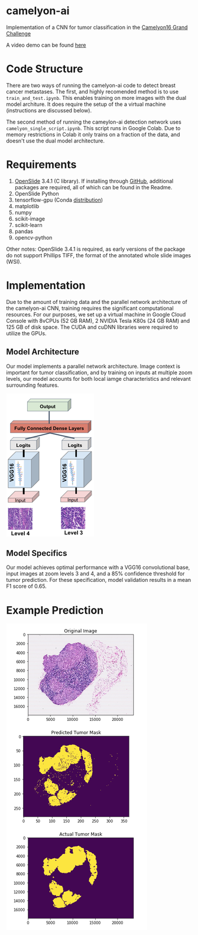 # camelyon-ai
Implementation of a CNN for tumor classification in the [Camelyon16 Grand Challenge](https://camelyon17.grand-challenge.org/)

A video demo can be found [here](https://www.youtube.com/watch?v=BlzUmccOT9U)


# Code Structure
There are two ways of running the camelyon-ai code to detect breast cancer metastases. The first, and highly recomended method is to use `train_and_test.ipynb`. This enables training on more images with the dual model architure. It does require the setup of the a virtual machine (instructions are discussed below).

The second method of running the cameylon-ai detection network uses `camelyon_single_script.ipynb`. This script runs in Google Colab. Due to memory restrictions in Colab it only trains on a fraction of the data, and doesn't use the dual model architecture. 


# Requirements
1. [OpenSlide](https://openslide.org/download/) 3.4.1 (C library). If installing through [GitHub](https://github.com/openslide/openslide), additional packages are required, all of which can be found in the Readme.   
2. OpenSlide Python
3. tensorflow-gpu (Conda [distribution](https://anaconda.org/anaconda/tensorflow-gpu))
4. matplotlib
5. numpy
6. scikit-image
7. scikit-learn
8. pandas
9. opencv-python

Other notes: 
OpenSlide 3.4.1  is required, as early versions of the package do not support Phillips TIFF, the format of the annotated whole slide images (WSI).  

# Implementation
Due to the amount of training data and the parallel network architecture of the camelyon-ai CNN, training requires the significant computational resources. For our purposes, we set up a virtual machine in Google Cloud Console with 8vCPUs (52 GB RAM), 2 NVIDIA Tesla K80s (24 GB RAM) and 125 GB of disk space. The CUDA and cuDNN libraries were required to utilize the GPUs. 

## Model Architecture
Our model implements a parallel network architecture. Image context is important for tumor classification, and by training on inputs at multiple zoom levels, our model accounts for both local iamge characteristics and relevant surrounding features. 

![model_architecture](imgs/model_architecture_2.png)

## Model Specifics
Our model achieves optimal performance with a VGG16 convolutional base, input images at zoom levels 3 and 4, and a 85% confidence threshold for tumor prediction. For these specification, model validation results in a mean F1 score of 0.65. 

# Example Prediction
![Single prediction using camelyon-ai](imgs/single_predict.png)
